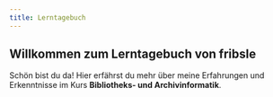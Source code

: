 ```yaml
---
title: Lerntagebuch
---
```


## Willkommen zum Lerntagebuch von fribsle

Schön bist du da! Hier erfährst du mehr über meine Erfahrungen und Erkenntnisse im Kurs **Bibliotheks- und Archivinformatik**.
